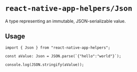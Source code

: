 # `react-native-app-helpers/Json`

A type representing an immutable, JSON-serializable value.

## Usage

```tsx
import { Json } from "react-native-app-helpers";

const aValue: Json = JSON.parse(`{"hello":"world"}`);

console.log(JSON.stringify(aValue));
```
